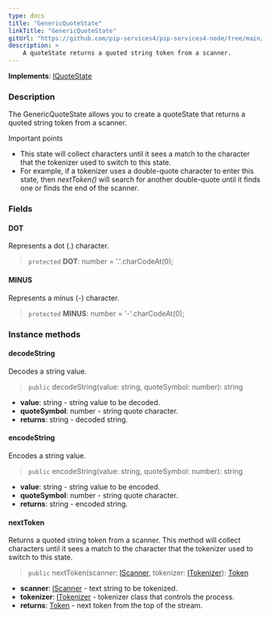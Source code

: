 ```yaml
---
type: docs
title: "GenericQuoteState"
linkTitle: "GenericQuoteState"
gitUrl: "https://github.com/pip-services4/pip-services4-node/tree/main/pip-services4-expressions-node"
description: > 
    A quoteState returns a quoted string token from a scanner. 
---
```


**Implements**: [IQuoteState](../../iquote_state)

### Description

The GenericQuoteState allows you to create a quoteState that returns a quoted string token from a scanner.

Important points

- This state will collect characters until it sees a match to the character that the tokenizer used to switch to this state. 
- For example, if a tokenizer uses a double-quote character to enter this state, then *nextToken()* will search for another double-quote until it finds one or finds the end of the scanner.

### Fields

<span class="hide-title-link">

#### DOT
Represents a dot (.) character.
> `protected` **DOT**: number = '.'.charCodeAt(0);

#### MINUS
Represents a minus (-) character.
> `protected` **MINUS**: number = '-'.charCodeAt(0);

</span>



### Instance methods

#### decodeString
Decodes a string value.
> `public` decodeString(value: string, quoteSymbol: number): string

- **value**: string - string value to be decoded.
- **quoteSymbol**: number - string quote character.
- **returns**: string - decoded string.

#### encodeString
Encodes a string value.
> `public` encodeString(value: string, quoteSymbol: number): string

- **value**: string - string value to be encoded.
- **quoteSymbol**: number - string quote character.
- **returns**: string - encoded string.

#### nextToken
Returns a quoted string token from a scanner. This method will collect
characters until it sees a match to the character that the tokenizer used
to switch to this state.

> `public` nextToken(scanner: [IScanner](../../../io/iscanner), tokenizer: [ITokenizer](../../itokenizer)): [Token](../../token)

- **scanner**: [IScanner](../../../io/iscanner) - text string to be tokenized.
- **tokenizer**: [ITokenizer](../../itokenizer) - tokenizer class that controls the process.
- **returns**: [Token](../../token) - next token from the top of the stream.
